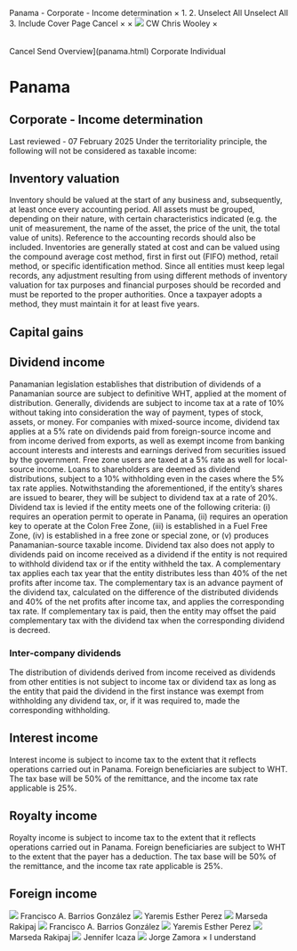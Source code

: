 Panama - Corporate - Income determination
×
1.
2.
Unselect All
Unselect All
3.
Include Cover Page
Cancel
×
×
![](-/media/world-wide-tax-summaries/attachments/global---chris-wooley.ashx%3Frev=ac5e5f3223b34096b1afc2a6009c7320&revision=ac5e5f32-23b3-4096-b1af-c2a6009c7320&hash=859B7ADC84DC2CBEC9760E9E6EE7DE6D0A8BFCDF)
CW
Chris Wooley
×
######
Cancel
Send
Overview](panama.html)
Corporate
Individual
# Panama
## Corporate - Income determination
Last reviewed - 07 February 2025
Under the territoriality principle, the following will not be considered as taxable income:
## Inventory valuation
Inventory should be valued at the start of any business and, subsequently, at least once every accounting period. All assets must be grouped, depending on their nature, with certain characteristics indicated (e.g. the unit of measurement, the name of the asset, the price of the unit, the total value of units). Reference to the accounting records should also be included.
Inventories are generally stated at cost and can be valued using the compound average cost method, first in first out (FIFO) method, retail method, or specific identification method. Since all entities must keep legal records, any adjustment resulting from using different methods of inventory valuation for tax purposes and financial purposes should be recorded and must be reported to the proper authorities. Once a taxpayer adopts a method, they must maintain it for at least five years.
## Capital gains
## Dividend income
Panamanian legislation establishes that distribution of dividends of a Panamanian source are subject to definitive WHT, applied at the moment of distribution. Generally, dividends are subject to income tax at a rate of 10% without taking into consideration the way of payment, types of stock, assets, or money.
For companies with mixed-source income, dividend tax applies at a 5% rate on dividends paid from foreign-source income and from income derived from exports, as well as exempt income from banking account interests and interests and earnings derived from securities issued by the government.
Free zone users are taxed at a 5% rate as well for local-source income.
Loans to shareholders are deemed as dividend distributions, subject to a 10% withholding even in the cases where the 5% tax rate applies.
Notwithstanding the aforementioned, if the entity’s shares are issued to bearer, they will be subject to dividend tax at a rate of 20%.
Dividend tax is levied if the entity meets one of the following criteria: (i) requires an operation permit to operate in Panama, (ii) requires an operation key to operate at the Colon Free Zone, (iii) is established in a Fuel Free Zone, (iv) is established in a free zone or special zone, or (v) produces Panamanian-source taxable income. Dividend tax also does not apply to dividends paid on income received as a dividend if the entity is not required to withhold dividend tax or if the entity withheld the tax.
A complementary tax applies each tax year that the entity distributes less than 40% of the net profits after income tax. The complementary tax is an advance payment of the dividend tax, calculated on the difference of the distributed dividends and 40% of the net profits after income tax, and applies the corresponding tax rate. If complementary tax is paid, then the entity may offset the paid complementary tax with the dividend tax when the corresponding dividend is decreed.
### Inter-company dividends
The distribution of dividends derived from income received as dividends from other entities is not subject to income tax or dividend tax as long as the entity that paid the dividend in the first instance was exempt from withholding any dividend tax, or, if it was required to, made the corresponding withholding.
## Interest income
Interest income is subject to income tax to the extent that it reflects operations carried out in Panama. Foreign beneficiaries are subject to WHT. The tax base will be 50% of the remittance, and the income tax rate applicable is 25%.
## Royalty income
Royalty income is subject to income tax to the extent that it reflects operations carried out in Panama. Foreign beneficiaries are subject to WHT to the extent that the payer has a deduction. The tax base will be 50% of the remittance, and the income tax rate applicable is 25%.
## Foreign income
![](-/media/world-wide-tax-summaries/attachments/panama---francisco-barrios.ashx%3Frev=a27cc0c4bf394c4f9fb10deab9f495ee&revision=a27cc0c4-bf39-4c4f-9fb1-0deab9f495ee&hash=D080020EACFEB25C57623DFE258B24FC4263C368)
Francisco A. Barrios González
![](-/media/world-wide-tax-summaries/panamayaremis-esther-perezphoto-yppng20230117163743102.ashx%3Frev=0fccc6c65dff47cf89d26ac01c58f8f4&revision=0fccc6c6-5dff-47cf-89d2-6ac01c58f8f4&hash=02EB6FB7292D0D290CA3A352D71B1C434A0DEA7D)
Yaremis Esther Perez
![](-/media/world-wide-tax-summaries/panamamarseda-rakipajpanama--marseda-rakipajjpg20230117180927462.ashx%3Frev=e66069296cb24b34969dd74fe8d5e9d7&revision=e6606929-6cb2-4b34-969d-d74fe8d5e9d7&hash=E7FC0D8E57F71C820A215D89ACAC4473A14199AA)
Marseda Rakipaj
![](-/media/world-wide-tax-summaries/attachments/panama---francisco-barrios.ashx%3Frev=a27cc0c4bf394c4f9fb10deab9f495ee&revision=a27cc0c4-bf39-4c4f-9fb1-0deab9f495ee&hash=D080020EACFEB25C57623DFE258B24FC4263C368)
Francisco A. Barrios González
![](-/media/world-wide-tax-summaries/panamayaremis-esther-perezphoto-yppng20230117163743102.ashx%3Frev=0fccc6c65dff47cf89d26ac01c58f8f4&revision=0fccc6c6-5dff-47cf-89d2-6ac01c58f8f4&hash=02EB6FB7292D0D290CA3A352D71B1C434A0DEA7D)
Yaremis Esther Perez
![](-/media/world-wide-tax-summaries/panamamarseda-rakipajpanama--marseda-rakipajjpg20230117180927462.ashx%3Frev=e66069296cb24b34969dd74fe8d5e9d7&revision=e6606929-6cb2-4b34-969d-d74fe8d5e9d7&hash=E7FC0D8E57F71C820A215D89ACAC4473A14199AA)
Marseda Rakipaj
![](-/media/world-wide-tax-summaries/panamajennifer-icazaphoto-jipng20230117164825731.ashx%3Frev=054bf96e7fa74ca9a73cc232717e360b&revision=054bf96e-7fa7-4ca9-a73c-c232717e360b&hash=70DFF195E4857CC77860D27FB3FD6D870EBE6F87)
Jennifer Icaza
![](-/media/world-wide-tax-summaries/panamajorge-zamorajorge-zamora-png20210720165246414.ashx%3Frev=52085654738e4b9a9299a274b61c87c0&revision=52085654-738e-4b9a-9299-a274b61c87c0&hash=3736F834A11ABDA38304063F5FE45F0E73577DBE)
Jorge Zamora
×
I understand